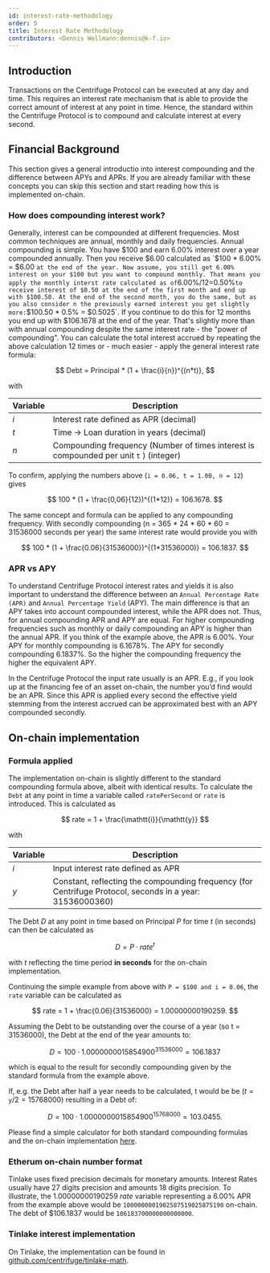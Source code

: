 ```yaml
---
id: interest-rate-methodology
order: 5
title: Interest Rate Methodology
contributors: <Dennis Wellmann:dennis@k-f.io>
---
```


## Introduction
Transactions on the Centrifuge Protocol can be executed at any day and time. This requires an interest rate mechanism that is able to provide the correct amount of interest at any point in time. Hence, the standard within the Centrifuge Protocol is to compound and calculate interest at every second.

## Financial Background
This section gives a general introductio into interest compounding and the difference between APYs and APRs. If you are already familiar with these concepts you can skip this section and start reading how this is implemented on-chain. 

### How does compounding interest work?
Generally, interest can be compounded at different frequencies. Most common techniques are annual, monthly and daily frequencies. Annual compounding is simple. You have $100 and earn 6.00% interest over a year compounded annually. Then you receive $6.00 calculated as `$100 * 6.00% = $6.00 ` at the end of the year. Now assume, you still get 6.00% interest on your $100 but you want to compound monthly. That means you apply the monthly interst rate calculated as of `6.00%/12=0.50%` to receive interest of $0.50 at the end of the first month and end up with $100.50. At the end of the second month, you do the same, but as you also consider n the previously earned interest you get slightly more: `$100.50 * 0.5% = $0.5025`. If you continue to do this for 12 months you end up with $106.1678 at the end of the year. That's slightly more than with annual compounding despite the same interest rate - the "power of compounding". 
You can calculate the total interest accrued by repeating the above calculation 12 times or - much easier -  apply the general interest rate formula:

$$
Debt = Principal * (1 + \frac{i}{n})^{(n*t)},
$$

with 

| Variable     | Description                                                                                                                   |
| ------------ | ----------------------------------------------------------------------------------------------------------------------------- |
| $i$          | Interest rate defined as APR (decimal)         |                                                                                                         
| $t$          | Time -> Loan duration in years (decimal)     |                            
| $n$          | Compounding frequency (Number of times interest is compounded per unit `t` ) (integer)|

To confirm, applying the numbers above (`i = 0.06, t = 1.00, n = 12`) gives

$$
100 * (1 + \frac{0,06}{12})^{(1*12)} = 106.1678.
$$

The same concept and formula can be applied to any compounding frequency. With secondly compounding (n = 365 * 24 * 60 * 60 = 31536000 seconds per year) the same interest rate would provide you with

$$
100 * (1 + \frac{0.06}{31536000})^{(1*31536000)} = 106.1837.
$$

### APR vs APY
To understand Centrifuge Protocol interest rates and yields it is also important to understand the difference between an `Annual Percentage Rate (APR)` and `Annual Percentage Yield` (APY). The main difference is that an APY takes into account compounded interest, while the APR does not. Thus, for annual compounding APR and APY are equal. For higher compounding frequencies such as monthly or daily compounding an APY is higher than the annual APR. If you think of the example above, the APR is 6.00%. Your APY for monthly compounding is 6.1678%. The APY for secondly compounding 6.1837%. So the higher the compounding frequency the higher the equivalent APY.

In the Centrifuge Protocol the input rate usually is an APR. E.g., if you look up at the financing fee of an asset on-chain, the number you’d find would be an APR. Since this APR is applied every second the effective yield stemming from the interest accrued can be approximated best with an APY compounded secondly. 

## On-chain implementation
### Formula applied
The implementation on-chain is slightly different to the standard compounding formula above, albeit with identical results.
To calculate the `Debt` at any point in time a variable called `ratePerSecond` or `rate` is introduced. This is calculated as

$$
rate = 1 + \frac{\mathtt{i}}{\mathtt{y}}
$$

with 

| Variable     | Description |
| ------------ | ----------------------------------------------------------------------------------------------------------------------------- |
| $i$          | Input interest rate defined as APR   |
| $y$          | Constant, reflecting the compounding frequency (for Centrifuge Protocol, seconds in a year: 31536000360) |

The Debt $D$ at any point in time based on Principal $P$ for time $t$ (in seconds) can then be calculated as

$$
D = P \cdot rate^{t}
$$

with $t$ reflecting the time period **in seconds** for the on-chain implementation. 

Continuing the simple example from above with `P = $100 and i = 0.06`, the `rate` variable can be calculated as

$$
rate  = 1 + \frac{0.06}{31536000} = 1.00000000190259. 
$$

Assuming the Debt to be outstanding over the course of a year (so t = 31536000), the Debt at the end of the year amounts to:

$$
D = 100 \cdot 1.0000000015854900^{31536000} = 106.1837
$$

which is equal to the result for secondly compounding given by the standard formula from the example above.

If, e.g. the Debt after half a year needs to be calculated, t would be be $(t = \mathtt{y} / 2 = 15768000)$ resulting in a Debt of:

$$
D = 100 \cdot 1.0000000015854900^{15768000} = 103.0455.
$$

Please find a simple calculator for both standard compounding formulas and the on-chain implementation [here](https://docs.google.com/spreadsheets/d/1Q4UMWtyRwhITqOvJtNd7N2IwKZsT0ihEASOFdWKSJVM/edit#gid=0).

### Etherum on-chain number format
Tinlake uses fixed precision decimals for monetary amounts. Interest Rates usually have 27 digits precision and amounts 18 digits precision.
To illustrate, the 1.00000000190259 $rate$ variable representing a 6.00% APR from the example above would be `1000000001902587519025875190` on-chain. The debt of $106.1837 would be `106183700000000000000`.

### Tinlake interest implementation
On Tinlake, the implementation can be found in [github.com/centrifuge/tinlake-math](https://github.com/centrifuge/tinlake-math).

